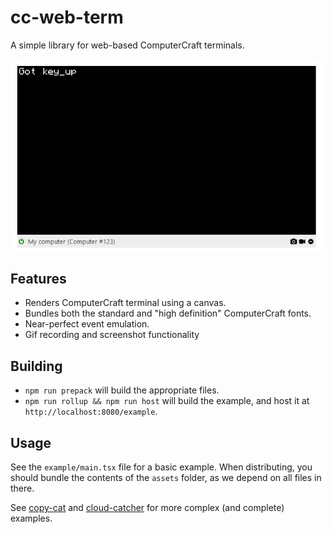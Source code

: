 # cc-web-term

A simple library for web-based ComputerCraft terminals.

<p align="center">
<img src="example/example.png" />
</p>

## Features

- Renders ComputerCraft terminal using a canvas.
- Bundles both the standard and "high definition" ComputerCraft fonts.
- Near-perfect event emulation.
- Gif recording and screenshot functionality

## Building

- `npm run prepack` will build the appropriate files.
- `npm run rollup && npm run host` will build the example, and host it at
  `http://localhost:8080/example`.

## Usage

See the `example/main.tsx` file for a basic example. When distributing, you
should bundle the contents of the `assets` folder, as we depend on all files in
there.

See [copy-cat] and [cloud-catcher] for more complex (and complete) examples.

[copy-cat]: https://github.com/SquidDev-CC/copy-cat
[cloud-catcher]: https://github.com/SquidDev-CC/cloud-catcher

